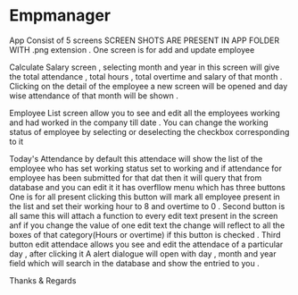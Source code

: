 # Empmanager
App Consist of 5 screens 
SCREEN SHOTS ARE PRESENT IN APP FOLDER WITH .png extension .
One screen is for add and update employee

Calculate Salary screen , selecting month and year in this screen will give the total attendance , total hours , total overtime 
and salary of that month . Clicking on the detail of the employee a new screen will be opened and day wise attendance of that month 
will be shown .

Employee List screen allow you to see and edit all the employees working and had worked in the company till date . You can change 
the working status of employee by selecting or deselecting the checkbox corresponding to it 

Today's Attendance by default this attendace will show the list of the employee who has set working status set to working 
and if attendance for employee has been submitted for that dat then it will query that from database and you can edit it 
it has overfllow menu which has three buttons 
One is for all present clicking this button will mark all employee present in the list and set their working hour to 8 and overtime
to 0 .
Second button is all same this will attach a function to every edit text present in the screen anf if you change the value of one 
edit text the change will reflect to all the boxes of that category(Hours or overtime) if this button is checked .
Third button edit attendace allows you see and edit the attendace of a particular day , after clicking it A alert dialogue will open
with day , month and year field which will search in the database and show the entried to you .


Thanks & Regards 

